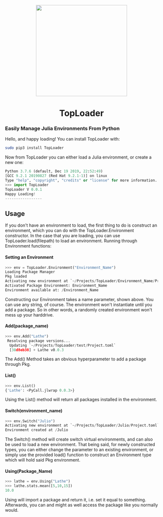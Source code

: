 <div align="center"><img src="https://github.com/emmettgb/TopLoader/blob/0.0.1/toploader.jpg" width="300" /><h1>TopLoader</h1></div>



### Easily Manage Julia Environments From Python
Hello, and happy loading! You can install TopLoader with:
```bash
sudo pip3 install TopLoader
```
Now from TopLoader you can either load a Julia environment, or create a new one:
```python
Python 3.7.6 (default, Dec 19 2019, 22:52:49) 
[GCC 9.2.1 20190827 (Red Hat 9.2.1-1)] on linux
Type "help", "copyright", "credits" or "license" for more information.
>>> import TopLoader
TopLoader V 0.0.1
Happy Loading!
-----------------
```
## Usage
If you don't have an environment to load, the first thing to do is construct an environment, which you can do with the TopLoader.Environment constructor. In the case that you are loading, you can use TopLoader.load(filepath) to load an environment. Running through Environment functions:
#### Setting an Environment
```python
>>> env = TopLoader.Environment("Environment_Name")
Loading Package Manager
Pkg loaded
Activating new environment at `~/Projects/TopLoader/Environment_Name/Project.toml`
Activated Package Environment: Environment_Name
Environment available at: /Environment_Name
```
Constructing our Environment takes a name parameter, shown above. 
You can use any string, of course. 
The environment won't instantiate until you add a package. 
So in other words, a randomly created environment won't mess up your harddrive.
#### Add(package_name)
```python
>>> env.Add("Lathe")
 Resolving package versions...
  Updating `~/Projects/TopLoader/test/Project.toml`
  [38d8eb38] + Lathe v0.0.3

```
The Add() Method takes an obvious hyperparameter to add a package through Pkg.
#### List()
```python 
>>> env.List()
{'Lathe': <PyCall.jlwrap 0.0.3>}
```
Using the List() method will return all packages installed in the environment.
#### Switch(environment_name)
```python
>>> env.Switch("Julio")
Activating new environment at `~/Projects/TopLoader/Julio/Project.toml`
Environment created at /Julio

```
The Switch() method will create switch virtual environments, and can also be used to load a new environment. That being said, for newly constructed types, you can either change the parameter to an existing environment, or simply use the provided load() function to construct an Environment type which will hold said Pkg environment.
#### Using(Package_Name)
```python
>>> lathe = env.Using("Lathe")
>>> lathe.stats.mean([5,10,15])
10.0
```
Using will import a package and return it, i.e. set it equal to something. Afterwards, you can and might as well access the package like you normally would.
